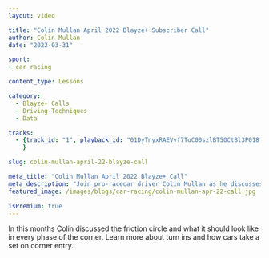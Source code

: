 ```yaml
---
layout: video

title: "Colin Mullan April 2022 Blayze+ Subscriber Call"
author: Colin Mullan
date: "2022-03-31"

sport:
- car racing

content_type: Lessons

category:
  - Blayze+ Calls
  - Driving Techniques
  - Data

tracks:
  - {track_id: "1", playback_id: "01DyTnyxRAEVvf7ToC00szlBT5OCt8l3P018fqC00CfhoME", lesson_name: "Colin Mullan April 2022 Blayze+ Subscriber Call", lesson_desc: "In this months Colin discussed the friction circle and what it should look like in every phase of the corner. Learn more about turn ins and how cars take a set on corner entry. <br /> "
	}

slug: colin-mullan-april-22-blayze-call

meta_title: "Colin Mullan April 2022 Blayze+ Call"
meta_description: "Join pro-racecar driver Colin Mullan as he discusses the friction circle and how it relates to a drivrs inputs in every phase of the corner."
featured_image: /images/blogs/car-racing/colin-mullan-apr-22-call.jpg

isPremium: true
---
```


In this months Colin discussed the friction circle and what it should look like in every phase of the corner. Learn more about turn ins and how cars take a set on corner entry. 
